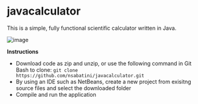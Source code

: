 # javacalculator

This is a simple, fully functional scientific calculator written in Java.

![image](https://user-images.githubusercontent.com/50763095/93281032-03cf1900-f780-11ea-86bc-d99334d0c01e.png)

**Instructions**
* Download code as zip and unzip, or use the following command in Git Bash to clone: `git clone https://github.com/nsabatini/javacalculator.git`
* By using an IDE such as NetBeans, create a new project from exisitng source files and select the downloaded folder
* Compile and run the application
